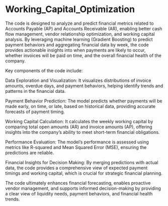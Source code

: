 # Working_Capital_Optimization

The code is designed to analyze and predict financial metrics related to Accounts Payable (AP) and Accounts Receivable (AR), enabling better cash flow management, vendor relationship optimization, and working capital analysis. By leveraging machine learning (Gradient Boosting) to predict payment behaviors and aggregating financial data by week, the code provides actionable insights into when payments are likely to occur, whether invoices will be paid on time, and the overall financial health of the company.

Key components of the code include:

Data Exploration and Visualization: It visualizes distributions of invoice amounts, overdue days, and payment behaviors, helping identify trends and patterns in the financial data.

Payment Behavior Prediction: The model predicts whether payments will be made early, on time, or late, based on historical data, providing accurate forecasts of payment timing.

Working Capital Calculation: It calculates the weekly working capital by comparing total open amounts (AR) and invoice amounts (AP), offering insights into the company’s ability to meet short-term financial obligations.

Performance Evaluation: The model’s performance is assessed using metrics like R-squared and Mean Squared Error (MSE), ensuring the predictions are reliable.

Financial Insights for Decision Making: By merging predictions with actual data, the code provides a comprehensive view of expected payment timings and working capital, which is crucial for strategic financial planning.

The code ultimately enhances financial forecasting, enables proactive vendor management, and supports informed decision-making by providing a clear view of liquidity needs, payment behaviors, and financial health trends.
